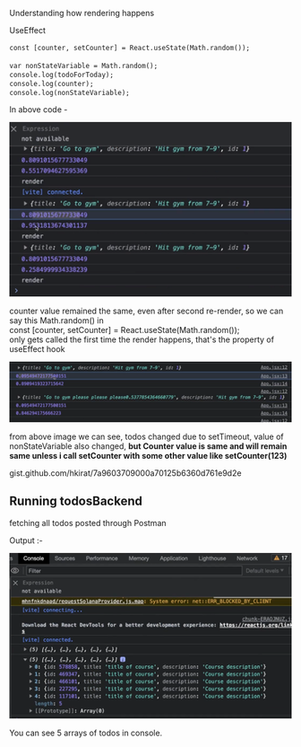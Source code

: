 

Understanding how rendering happens 

UseEffect 


    const [counter, setCounter] = React.useState(Math.random());

    var nonStateVariable = Math.random();
    console.log(todoForToday);
    console.log(counter);
    console.log(nonStateVariable);

In above code - 

![alt text](<CounterRemainsSame.png>)

counter value remained the same, even after second re-render, so we can say this Math.random() in  
const [counter, setCounter] = React.useState(Math.random());  
 only gets called the first time the render happens, that's the property of useEffect hook 

 ![alt text](<TodosChange.png>)

 from above image we can see, todos changed due to setTimeout, value of nonStateVariable also changed, **but Counter value is same and will  remain same unless i call setCounter with some other value like setCounter(123)**


gist.github.com/hkirat/7a9603709000a70125b6360d761e9d2e



## Running todosBackend

fetching all todos posted through Postman 

Output :- 

![alt text](<Todoarraylogs.png>)


You can see 5 arrays of todos in console.






